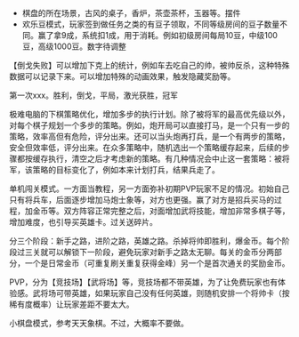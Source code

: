 - 棋盘的所在场景，古风的桌子，香炉，茶壶茶杯，玉器等。摆件
 - 欢乐豆模式，玩家签到做任务之类的有豆子领取，不同等级房间的豆子数量不同。赢了拿9成，系统扣1成，用于消耗。例如初级房间每局10豆，中级100豆，高级1000豆。数字待调整


【倒戈失败】可以增加下克上的统计，例如车去吃自己的帅，被帅反杀，这种特殊数据可以记录下来。可以增加特殊的动画效果，触发隐藏奖励等。

第一次xxx。胜利，倒戈，平局，激光获胜，冠军

极难电脑的下棋策略优化，增加多步的执行计划。除了被将军的最高优先级以外，对每个棋子规划一个多步的策略。例如，炮开局可以直接打马，是一个只有一步的策略，效率高但有危险，评分出来。还可以当头炮再打兵，是一个有两步的策略，安全但效率低，评分出来。在众多策略中，随机选出一个策略缓存起来，后续的步骤都按缓存执行，清空之后才考虑新的策略。有几种情况会中止这一套策略：被将军，该策略的目标变化了，例如本来计划打兵，结果兵走了。

单机闯关模式。一方面当教程，另一方面弥补初期PVP玩家不足的情况。初始自己只有将兵车，后面逐步增加马炮士象等，对方也更强。赢了对方是招兵买马的过程，加金币等。双方阵容正常完整之后，对面增加武将技能，增加非常多棋子等，增加难度，也引导买英雄卡。过关送碎片。

分三个阶段：新手之路，进阶之路，英雄之路。杀掉将帅即胜利，爆金币。每个阶段过三关就可以解锁下一阶段，避免玩家对新手之路太无聊。每关的金币分两部分，一个是日常金币（可重复刷关重复获得金峰）另一个是首次通关的奖励金币。

PVP，分为【竞技场】【武将场】等，竞技场都不带英雄，为了让免费玩家也有体验感。武将场可带英雄，如果玩家自己没有任何英雄，则随机安排一个将帅卡（按稀有度概率）让玩家差距不要太大。

小棋盘模式，参考天天象棋。不过，大概率不要做。